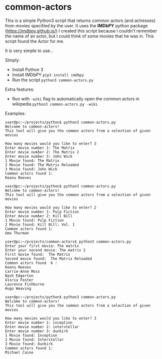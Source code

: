 
# common-actors
This is a simple Python3 script that returns common actors (and actresses) from movies specified by the user.
It uses the **IMDbPY** python package (https://imdbpy.github.io/)
I created this script because I couldn't remember the name of an actor, but I could think of some movies that he was in. This script found the Actor for me. 

It is very simple to use...

Simply:
- Install Python 3
- Install IMDbPY
 `pip3 install imdbpy`
- Run the script
    `python3 common-actors.py`

Extra features:
- Run with `-wiki` flag to automatically open the common actors in wikipedia 
    `python3 common-actors.py -wiki`

Examples:

    user@pc:~/projects/python$ python3 common-actors.py 
    Welcome to common-actors! 
    This tool will give you the common actors from a selection of given movies

    How many movies would you like to enter? 3
    Enter movie number 1: The Matrix
    Enter movie number 2: The Matrix 2
    Enter movie number 3: John Wick
    1 Movie found: The Matrix
    2 Movie found: The Matrix Reloaded
    3 Movie found: John Wick
    Common actors found 1: 
    Keanu Reeves

    user@pc:~/projects/python$ python3 common-actors.py 
    Welcome to common-actors! 
    This tool will give you the common actors from a selection of given movies

    How many movies would you like to enter? 2
    Enter movie number 1: Pulp Fiction
    Enter movie number 2: Kill Bill 
    1 Movie found: Pulp Fiction
    2 Movie found: Kill Bill: Vol. 1
    Common actors found 1: 
    Uma Thurman
    
    user@pc:~/projects/common-actors$ python3 common-actors.py 
    Enter your first movie: The matrix
    Enter your second movie: The matrix 2
    First movie found:  The Matrix
    Second movie found:  The Matrix Reloaded
    Common actors found  6 : 
    Keanu Reeves
    Carrie-Anne Moss
    Nash Edgerton
    Gloria Foster
    Laurence Fishburne
    Hugo Weaving

    user@pc:~/projects/python$ python3 common-actors.py 
    Welcome to common-actors! 
    This tool will give you the common actors from a selection of given movies

    How many movies would you like to enter? 3    
    Enter movie number 1: inception 
    Enter movie number 2: interstellar
    Enter movie number 3: dunkirk
    1 Movie found: Inception
    2 Movie found: Interstellar
    3 Movie found: Dunkirk
    Common actors found 1: 
    Michael Caine




